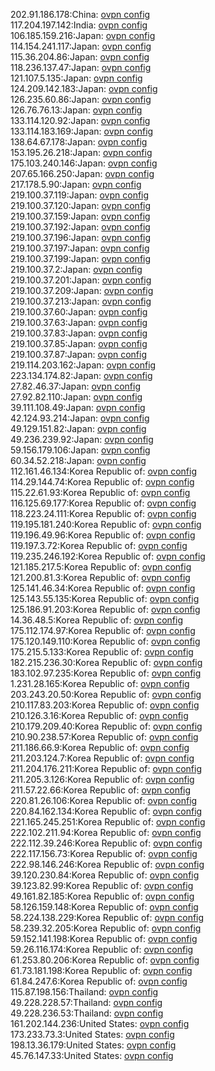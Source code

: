 202.91.186.178:China: [ovpn config](vpn/202_91_186_178.ovpn)  
117.204.197.142:India: [ovpn config](vpn/117_204_197_142.ovpn)  
106.185.159.216:Japan: [ovpn config](vpn/106_185_159_216.ovpn)  
114.154.241.117:Japan: [ovpn config](vpn/114_154_241_117.ovpn)  
115.36.204.86:Japan: [ovpn config](vpn/115_36_204_86.ovpn)  
118.236.137.47:Japan: [ovpn config](vpn/118_236_137_47.ovpn)  
121.107.5.135:Japan: [ovpn config](vpn/121_107_5_135.ovpn)  
124.209.142.183:Japan: [ovpn config](vpn/124_209_142_183.ovpn)  
126.235.60.86:Japan: [ovpn config](vpn/126_235_60_86.ovpn)  
126.76.76.13:Japan: [ovpn config](vpn/126_76_76_13.ovpn)  
133.114.120.92:Japan: [ovpn config](vpn/133_114_120_92.ovpn)  
133.114.183.169:Japan: [ovpn config](vpn/133_114_183_169.ovpn)  
138.64.67.178:Japan: [ovpn config](vpn/138_64_67_178.ovpn)  
153.195.26.218:Japan: [ovpn config](vpn/153_195_26_218.ovpn)  
175.103.240.146:Japan: [ovpn config](vpn/175_103_240_146.ovpn)  
207.65.166.250:Japan: [ovpn config](vpn/207_65_166_250.ovpn)  
217.178.5.90:Japan: [ovpn config](vpn/217_178_5_90.ovpn)  
219.100.37.119:Japan: [ovpn config](vpn/219_100_37_119.ovpn)  
219.100.37.120:Japan: [ovpn config](vpn/219_100_37_120.ovpn)  
219.100.37.159:Japan: [ovpn config](vpn/219_100_37_159.ovpn)  
219.100.37.192:Japan: [ovpn config](vpn/219_100_37_192.ovpn)  
219.100.37.196:Japan: [ovpn config](vpn/219_100_37_196.ovpn)  
219.100.37.197:Japan: [ovpn config](vpn/219_100_37_197.ovpn)  
219.100.37.199:Japan: [ovpn config](vpn/219_100_37_199.ovpn)  
219.100.37.2:Japan: [ovpn config](vpn/219_100_37_2.ovpn)  
219.100.37.201:Japan: [ovpn config](vpn/219_100_37_201.ovpn)  
219.100.37.209:Japan: [ovpn config](vpn/219_100_37_209.ovpn)  
219.100.37.213:Japan: [ovpn config](vpn/219_100_37_213.ovpn)  
219.100.37.60:Japan: [ovpn config](vpn/219_100_37_60.ovpn)  
219.100.37.63:Japan: [ovpn config](vpn/219_100_37_63.ovpn)  
219.100.37.83:Japan: [ovpn config](vpn/219_100_37_83.ovpn)  
219.100.37.85:Japan: [ovpn config](vpn/219_100_37_85.ovpn)  
219.100.37.87:Japan: [ovpn config](vpn/219_100_37_87.ovpn)  
219.114.203.162:Japan: [ovpn config](vpn/219_114_203_162.ovpn)  
223.134.174.82:Japan: [ovpn config](vpn/223_134_174_82.ovpn)  
27.82.46.37:Japan: [ovpn config](vpn/27_82_46_37.ovpn)  
27.92.82.110:Japan: [ovpn config](vpn/27_92_82_110.ovpn)  
39.111.108.49:Japan: [ovpn config](vpn/39_111_108_49.ovpn)  
42.124.93.214:Japan: [ovpn config](vpn/42_124_93_214.ovpn)  
49.129.151.82:Japan: [ovpn config](vpn/49_129_151_82.ovpn)  
49.236.239.92:Japan: [ovpn config](vpn/49_236_239_92.ovpn)  
59.156.179.106:Japan: [ovpn config](vpn/59_156_179_106.ovpn)  
60.34.52.218:Japan: [ovpn config](vpn/60_34_52_218.ovpn)  
112.161.46.134:Korea Republic of: [ovpn config](vpn/112_161_46_134.ovpn)  
114.29.144.74:Korea Republic of: [ovpn config](vpn/114_29_144_74.ovpn)  
115.22.61.93:Korea Republic of: [ovpn config](vpn/115_22_61_93.ovpn)  
116.125.69.177:Korea Republic of: [ovpn config](vpn/116_125_69_177.ovpn)  
118.223.24.111:Korea Republic of: [ovpn config](vpn/118_223_24_111.ovpn)  
119.195.181.240:Korea Republic of: [ovpn config](vpn/119_195_181_240.ovpn)  
119.196.49.96:Korea Republic of: [ovpn config](vpn/119_196_49_96.ovpn)  
119.197.3.72:Korea Republic of: [ovpn config](vpn/119_197_3_72.ovpn)  
119.235.246.192:Korea Republic of: [ovpn config](vpn/119_235_246_192.ovpn)  
121.185.217.5:Korea Republic of: [ovpn config](vpn/121_185_217_5.ovpn)  
121.200.81.3:Korea Republic of: [ovpn config](vpn/121_200_81_3.ovpn)  
125.141.46.34:Korea Republic of: [ovpn config](vpn/125_141_46_34.ovpn)  
125.143.55.135:Korea Republic of: [ovpn config](vpn/125_143_55_135.ovpn)  
125.186.91.203:Korea Republic of: [ovpn config](vpn/125_186_91_203.ovpn)  
14.36.48.5:Korea Republic of: [ovpn config](vpn/14_36_48_5.ovpn)  
175.112.174.97:Korea Republic of: [ovpn config](vpn/175_112_174_97.ovpn)  
175.120.149.110:Korea Republic of: [ovpn config](vpn/175_120_149_110.ovpn)  
175.215.5.133:Korea Republic of: [ovpn config](vpn/175_215_5_133.ovpn)  
182.215.236.30:Korea Republic of: [ovpn config](vpn/182_215_236_30.ovpn)  
183.102.97.235:Korea Republic of: [ovpn config](vpn/183_102_97_235.ovpn)  
1.231.28.165:Korea Republic of: [ovpn config](vpn/1_231_28_165.ovpn)  
203.243.20.50:Korea Republic of: [ovpn config](vpn/203_243_20_50.ovpn)  
210.117.83.203:Korea Republic of: [ovpn config](vpn/210_117_83_203.ovpn)  
210.126.3.16:Korea Republic of: [ovpn config](vpn/210_126_3_16.ovpn)  
210.179.209.40:Korea Republic of: [ovpn config](vpn/210_179_209_40.ovpn)  
210.90.238.57:Korea Republic of: [ovpn config](vpn/210_90_238_57.ovpn)  
211.186.66.9:Korea Republic of: [ovpn config](vpn/211_186_66_9.ovpn)  
211.203.124.7:Korea Republic of: [ovpn config](vpn/211_203_124_7.ovpn)  
211.204.176.211:Korea Republic of: [ovpn config](vpn/211_204_176_211.ovpn)  
211.205.3.126:Korea Republic of: [ovpn config](vpn/211_205_3_126.ovpn)  
211.57.22.66:Korea Republic of: [ovpn config](vpn/211_57_22_66.ovpn)  
220.81.26.106:Korea Republic of: [ovpn config](vpn/220_81_26_106.ovpn)  
220.84.162.134:Korea Republic of: [ovpn config](vpn/220_84_162_134.ovpn)  
221.165.245.251:Korea Republic of: [ovpn config](vpn/221_165_245_251.ovpn)  
222.102.211.94:Korea Republic of: [ovpn config](vpn/222_102_211_94.ovpn)  
222.112.39.246:Korea Republic of: [ovpn config](vpn/222_112_39_246.ovpn)  
222.117.156.73:Korea Republic of: [ovpn config](vpn/222_117_156_73.ovpn)  
222.98.146.246:Korea Republic of: [ovpn config](vpn/222_98_146_246.ovpn)  
39.120.230.84:Korea Republic of: [ovpn config](vpn/39_120_230_84.ovpn)  
39.123.82.99:Korea Republic of: [ovpn config](vpn/39_123_82_99.ovpn)  
49.161.82.185:Korea Republic of: [ovpn config](vpn/49_161_82_185.ovpn)  
58.126.159.148:Korea Republic of: [ovpn config](vpn/58_126_159_148.ovpn)  
58.224.138.229:Korea Republic of: [ovpn config](vpn/58_224_138_229.ovpn)  
58.239.32.205:Korea Republic of: [ovpn config](vpn/58_239_32_205.ovpn)  
59.152.141.198:Korea Republic of: [ovpn config](vpn/59_152_141_198.ovpn)  
59.26.116.174:Korea Republic of: [ovpn config](vpn/59_26_116_174.ovpn)  
61.253.80.206:Korea Republic of: [ovpn config](vpn/61_253_80_206.ovpn)  
61.73.181.198:Korea Republic of: [ovpn config](vpn/61_73_181_198.ovpn)  
61.84.247.6:Korea Republic of: [ovpn config](vpn/61_84_247_6.ovpn)  
115.87.198.156:Thailand: [ovpn config](vpn/115_87_198_156.ovpn)  
49.228.228.57:Thailand: [ovpn config](vpn/49_228_228_57.ovpn)  
49.228.236.53:Thailand: [ovpn config](vpn/49_228_236_53.ovpn)  
161.202.144.236:United States: [ovpn config](vpn/161_202_144_236.ovpn)  
173.233.73.3:United States: [ovpn config](vpn/173_233_73_3.ovpn)  
198.13.36.179:United States: [ovpn config](vpn/198_13_36_179.ovpn)  
45.76.147.33:United States: [ovpn config](vpn/45_76_147_33.ovpn)  
